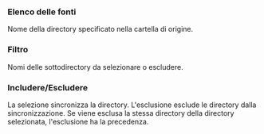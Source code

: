 ### Elenco delle fonti

Nome della directory specificato nella cartella di origine.

### Filtro

Nomi delle sottodirectory da selezionare o escludere.

### Includere/Escludere

La selezione sincronizza la directory. L'esclusione esclude le directory dalla sincronizzazione. Se viene esclusa la stessa directory della directory selezionata, l'esclusione ha la precedenza.